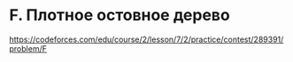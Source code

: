 # F. Плотное остовное дерево

https://codeforces.com/edu/course/2/lesson/7/2/practice/contest/289391/problem/F

